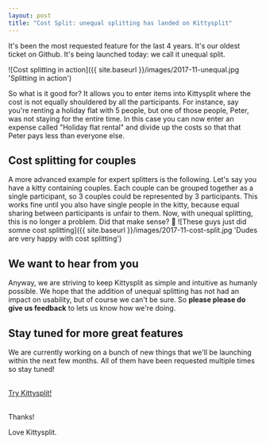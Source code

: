 ```yaml
---
layout: post
title: "Cost Split: unequal splitting has landed on Kittysplit"
---
```


It's been the most requested feature for the last 4 years. It's our oldest ticket on Github. It's being launched today: we call it unequal split.

![Cost splitting in action]({{ site.baseurl }}/images/2017-11-unequal.jpg 'Splitting in action')

So what is it good for? It allows you to enter items into Kittysplit where the cost is not equally shouldered by all the participants. For instance, say you're renting a holiday flat with 5 people, but one of those people, Peter, was not staying for the entire time. In this case you can now enter an expense called "Holiday flat rental" and divide up the costs so that that Peter pays less than everyone else.

## Cost splitting for couples

A more advanced example for expert splitters is the following. Let's say you have a kitty containing couples. Each couple can be grouped together as a  single participant, so 3 couples could be represented by 3 participants. This works fine until you also have single people in the kitty, because equal sharing between participants is unfair to them. Now, with unequal splitting, this is no longer a problem. Did that make sense? 🤔
![These guys just did somne cost splitting]({{ site.baseurl }}/images/2017-11-cost-split.jpg 'Dudes are very happy with cost splitting')

## We want to hear from you

Anyway, we are striving to keep Kittysplit as simple and intuitive as humanly possible. We hope that the addition of unequal splitting has not had an impact on usability, but of course we can't be sure. So **please please do give us feedback** to lets us know how we're doing.

## Stay tuned for more great features


We are currently working on a bunch of new things that we'll be launching within the next few months. All of them have been requested multiple times so stay tuned!

<div class="">
<br>
<a href="https://kittysplit.com/en/new" class="btn btn-lg btn-primary btn-start" >Try Kittysplit!</a>
<br><br>
</div>

Thanks!

Love Kittysplit.
